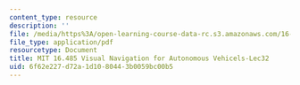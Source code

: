 ```yaml
---
content_type: resource
description: ''
file: /media/https%3A/open-learning-course-data-rc.s3.amazonaws.com/16-485-visual-navigation-for-autonomous-vehicles-vnav-fall-2020/6f62e227d72a1d1080443b0059bc00b5_MIT16_485F20_lec32.pdf
file_type: application/pdf
resourcetype: Document
title: MIT 16.485 Visual Navigation for Autonomous Vehicels-Lec32
uid: 6f62e227-d72a-1d10-8044-3b0059bc00b5
---
```

